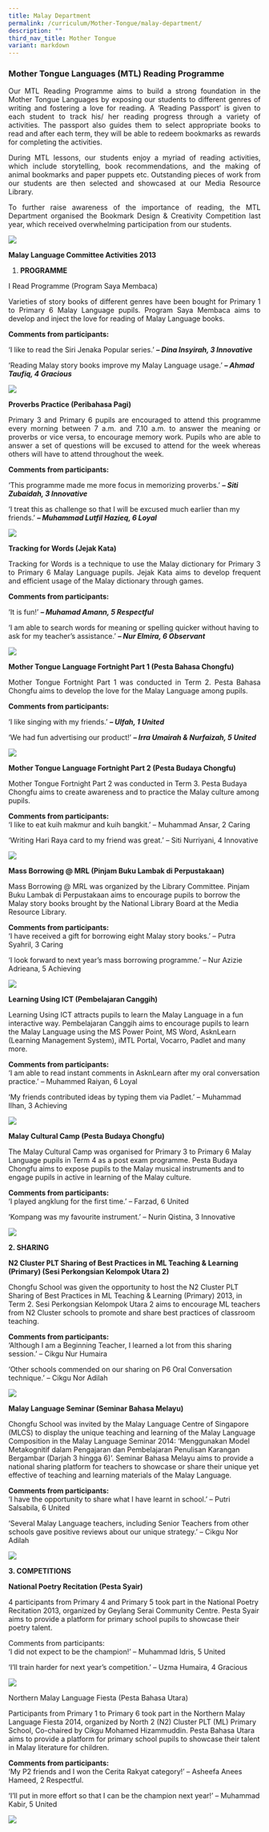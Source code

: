 ```yaml
---
title: Malay Department
permalink: /curriculum/Mother-Tongue/malay-department/
description: ""
third_nav_title: Mother Tongue
variant: markdown
---
```

### Mother Tongue Languages (MTL) Reading Programme

<p style="text-align:justify">Our MTL Reading Programme aims to build a strong foundation in the Mother Tongue Languages by exposing our students to different genres of writing and fostering a love for reading. A ‘Reading Passport’ is given to each student to track his/ her reading progress through a variety of activities. The passport also guides them to select appropriate books to read and after each term, they will be able to redeem bookmarks as rewards for completing the activities.</p>

<p style="text-align:justify">During MTL lessons, our students enjoy a myriad of reading activities, which include storytelling, book recommendations, and the making of animal bookmarks and paper puppets etc. Outstanding pieces of work from our students are then selected and showcased at our Media Resource Library.</p>

<p style="text-align:justify">To further raise awareness of the importance of reading, the MTL Department organised the Bookmark Design &amp; Creativity Competition last year, which received overwhelming participation from our students.</p>

![](/images/MTL-Malay-Picture-A.jpg)

**Malay Language Committee Activities 2013**

1.  **PROGRAMME**

I Read Programme (Program Saya Membaca)

<p style="text-align:justify">Varieties of story books of different genres have been bought for Primary 1 to Primary 6 Malay Language pupils. Program Saya Membaca aims to develop and inject the love for reading of Malay Language books.</p>

**Comments from participants:**

‘I like to read the Siri Jenaka Popular series.’ <i><b>– Dina Insyirah, 3 Innovative</b></i>

‘Reading Malay story books improve my Malay Language usage.’ <i><b>– Ahmad Taufiq, 4 Gracious</b></i>

![](/images/ML%201.png)

**Proverbs Practice (Peribahasa Pagi)**

<p style="text-align:justify">Primary 3 and Primary 6 pupils are encouraged to attend this programme every morning between 7 a.m. and 7.10 a.m. to answer the meaning or proverbs or vice versa, to encourage memory work. Pupils who are able to answer a set of questions will be excused to attend for the week whereas others will have to attend throughout the week.</p>

**Comments from participants:**  

‘This programme made me more focus in memorizing proverbs.’ <i><b>– Siti Zubaidah, 3 Innovative</b></i>

‘I treat this as challenge so that I will be excused much earlier than my friends.’ <i><b>– Muhammad Lutfil Hazieq, 6 Loyal</b></i>

![](/images/ML%202.png)

**Tracking for Words (Jejak Kata)**

<p style="text-align:justify">Tracking for Words is a technique to use the Malay dictionary for Primary 3 to Primary 6 Malay Language pupils. Jejak Kata aims to develop frequent and efficient usage of the Malay dictionary through games.</p>

<b>Comments from participants:</b>

‘It is fun!’ <i><b>– Muhamad Amann, 5 Respectful</b></i>

‘I am able to search words for meaning or spelling quicker without having to ask for my teacher’s assistance.’ <i><b>– Nur Elmira, 6 Observant</b></i>

![](/images/ML%203.png)

**Mother Tongue Language Fortnight Part 1 (Pesta Bahasa Chongfu)**

<p style="text-align:justify">Mother Tongue Fortnight Part 1 was conducted in Term 2. Pesta Bahasa Chongfu aims to develop the love for the Malay Language among pupils.</p>

**Comments from participants:**  

‘I like singing with my friends.’ <i><b>– Ulfah, 1 United</b></i>

‘We had fun advertising our product!’ <i><b>– Irra Umairah &amp; Nurfaizah, 5 United</b></i>

![](/images/ML%204.png)

**Mother Tongue Language Fortnight Part 2 (Pesta Budaya Chongfu)**

Mother Tongue Fortnight Part 2 was conducted in Term 3. Pesta Budaya Chongfu aims to create awareness and to practice the Malay culture among pupils.

**Comments from participants:**  
‘I like to eat kuih makmur and kuih bangkit.’ – Muhammad Ansar, 2 Caring

‘Writing Hari Raya card to my friend was great.’ – Siti Nurriyani, 4 Innovative

![](/images/ML%205.png)

**Mass Borrowing @ MRL (Pinjam Buku Lambak di Perpustakaan)**

Mass Borrowing @ MRL was organized by the Library Committee. Pinjam Buku Lambak di Perpustakaan aims to encourage pupils to borrow the Malay story books brought by the National Library Board at the Media Resource Library.

**Comments from participants:**  
‘I have received a gift for borrowing eight Malay story books.’ – Putra Syahril, 3 Caring

‘I look forward to next year’s mass borrowing programme.’ – Nur Azizie Adrieana, 5 Achieving

![](/images/ML%206.png)

**Learning Using ICT (Pembelajaran Canggih)**

Learning Using ICT attracts pupils to learn the Malay Language in a fun interactive way. Pembelajaran Canggih aims to encourage pupils to learn the Malay Language using the MS Power Point, MS Word, AsknLearn (Learning Management System), iMTL Portal, Vocarro, Padlet and many more.

**Comments from participants:**  
‘I am able to read instant comments in AsknLearn after my oral conversation practice.’ – Muhammed Raiyan, 6 Loyal

‘My friends contributed ideas by typing them via Padlet.’ – Muhammad Ilhan, 3 Achieving

![](/images/ML%207.png)

**Malay Cultural Camp (Pesta Budaya Chongfu)**

The Malay Cultural Camp was organised for Primary 3 to Primary 6 Malay Language pupils in Term 4 as a post exam programme. Pesta Budaya Chongfu aims to expose pupils to the Malay musical instruments and to engage pupils in active in learning of the Malay culture.

**Comments from participants:**  
‘I played angklung for the first time.’ – Farzad, 6 United

‘Kompang was my favourite instrument.’ – Nurin Qistina, 3 Innovative

![](/images/ML%208.png)

**2\. SHARING**

**N2 Cluster PLT Sharing of Best Practices in ML Teaching &amp; Learning (Primary) (Sesi Perkongsian Kelompok Utara 2)**

Chongfu School was given the opportunity to host the N2 Cluster PLT Sharing of Best Practices in ML Teaching &amp; Learning (Primary) 2013, in Term 2. Sesi Perkongsian Kelompok Utara 2 aims to encourage ML teachers from N2 Cluster schools to promote and share best practices of classroom teaching.

**Comments from participants:**  
‘Although I am a Beginning Teacher, I learned a lot from this sharing session.’ – Cikgu Nur Humaira

‘Other schools commended on our sharing on P6 Oral Conversation technique.’ – Cikgu Nor Adilah

![](/images/ML%209.png)

**Malay Language Seminar (Seminar Bahasa Melayu)**

Chongfu School was invited by the Malay Language Centre of Singapore (MLCS) to display the unique teaching and learning of the Malay Language Composition in the Malay Language Seminar 2014: ‘Menggunakan Model Metakognitif dalam Pengajaran dan Pembelajaran Penulisan Karangan Bergambar (Darjah 3 hingga 6)’. Seminar Bahasa Melayu aims to provide a national sharing platform for teachers to showcase or share their unique yet effective of teaching and learning materials of the Malay Language.

**Comments from participants:**  
‘I have the opportunity to share what I have learnt in school.’ – Putri Salsabila, 6 United

‘Several Malay Language teachers, including Senior Teachers from other schools gave positive reviews about our unique strategy.’ – Cikgu Nor Adilah

![](/images/ML%2010.png)

**3\. COMPETITIONS**

**National Poetry Recitation (Pesta Syair)**

4 participants from Primary 4 and Primary 5 took part in the National Poetry Recitation 2013, organized by Geylang Serai Community Centre. Pesta Syair aims to provide a platform for primary school pupils to showcase their poetry talent.

Comments from participants:  
‘I did not expect to be the champion!’ – Muhammad Idris, 5 United

‘I’ll train harder for next year’s competition.’ – Uzma Humaira, 4 Gracious

![](/images/ML%2011.png)

Northern Malay Language Fiesta (Pesta Bahasa Utara)

Participants from Primary 1 to Primary 6 took part in the Northern Malay Language Fiesta 2014, organized by North 2 (N2) Cluster PLT (ML) Primary School, Co-chaired by Cikgu Mohamed Hizammuddin. Pesta Bahasa Utara aims to provide a platform for primary school pupils to showcase their talent in Malay literature for children.

**Comments from participants:**  
‘My P2 friends and I won the Cerita Rakyat category!’ – Asheefa Anees Hameed, 2 Respectful.

‘I’ll put in more effort so that I can be the champion next year!’ – Muhammad Kabir, 5 United

![](/images/ML%2012.png)
